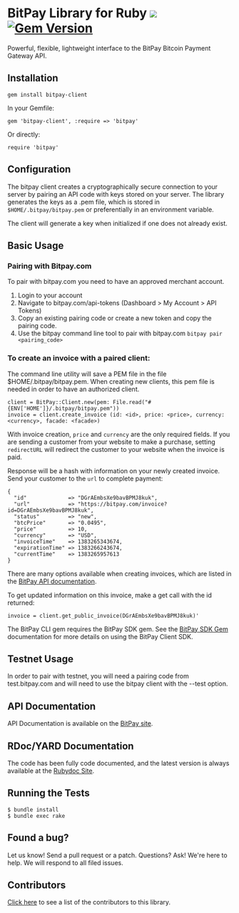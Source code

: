 # BitPay Library for Ruby [![](https://travis-ci.org/bitpay/ruby-cli.svg)](http://travis-ci.org/bitpay/ruby-cli) [![Gem Version](https://badge.fury.io/rb/bitpay-client.svg)](http://badge.fury.io/rb/bitpay-client)
Powerful, flexible, lightweight interface to the BitPay Bitcoin Payment Gateway API.

## Installation

    gem install bitpay-client

In your Gemfile:

    gem 'bitpay-client', :require => 'bitpay'

Or directly:

    require 'bitpay'

## Configuration

The bitpay client creates a cryptographically secure connection to your server by pairing an API code with keys stored on your server. The library generates the keys as a .pem file, which is stored in `$HOME/.bitpay/bitpay.pem` or preferentially in an environment variable.

The client will generate a key when initialized if one does not already exist.

## Basic Usage

### Pairing with Bitpay.com

To pair with bitpay.com you need to have an approved merchant account.  
1. Login to your account  
2. Navigate to bitpay.com/api-tokens (Dashboard > My Account > API Tokens)  
3. Copy an existing pairing code or create a new token and copy the pairing code.  
4. Use the bitpay command line tool to pair with bitpay.com `bitpay pair <pairing_code>`

### To create an invoice with a paired client:

The command line utility will save a PEM file in the file $HOME/.bitpay/bitpay.pem. When creating new clients, this pem file is needed in order to have an authorized client.

    client = BitPay::Client.new(pem: File.read("#{ENV['HOME']}/.bitpay/bitpay.pem"))
    invoice = client.create_invoice (id: <id>, price: <price>, currency: <currency>, facade: <facade>)

With invoice creation, `price` and `currency` are the only required fields. If you are sending a customer from your website to make a purchase, setting `redirectURL` will redirect the customer to your website when the invoice is paid.

Response will be a hash with information on your newly created invoice. Send your customer to the `url` to complete payment:

    {
      "id"             => "DGrAEmbsXe9bavBPMJ8kuk",
      "url"            => "https://bitpay.com/invoice?id=DGrAEmbsXe9bavBPMJ8kuk",
      "status"         => "new",
      "btcPrice"       => "0.0495",
      "price"          => 10,
      "currency"       => "USD",
      "invoiceTime"    => 1383265343674,
      "expirationTime" => 1383266243674,
      "currentTime"    => 1383265957613
    }

There are many options available when creating invoices, which are listed in the [BitPay API documentation](https://bitpay.com/bitcoin-payment-gateway-api).

To get updated information on this invoice, make a get call with the id returned:

    invoice = client.get_public_invoice(DGrAEmbsXe9bavBPMJ8kuk)'

The BitPay CLI gem requires the BitPay SDK gem. See the [BitPay SDK Gem](https://github.com/bitpay/ruby-client/blob/master/GUIDE.md) documentation for more details on using the BitPay Client SDK.

## Testnet Usage

In order to pair with testnet, you will need a pairing code from test.bitpay.com and will need to use the bitpay client with the --test option.

## API Documentation

API Documentation is available on the [BitPay site](https://bitpay.com/api).

## RDoc/YARD Documentation
The code has been fully code documented, and the latest version is always available at the [Rubydoc Site](http://rubydoc.info/gems/bitpay-client).

## Running the Tests

    $ bundle install
    $ bundle exec rake

## Found a bug?
Let us know! Send a pull request or a patch. Questions? Ask! We're here to help. We will respond to all filed issues.

## Contributors
[Click here](https://github.com/bitpay/ruby-client/graphs/contributors) to see a list of the contributors to this library.
